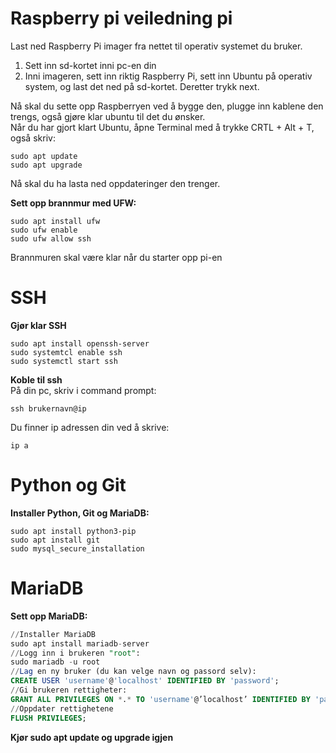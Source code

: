 # Raspberry pi veiledning pi

Last ned Raspberry Pi imager fra nettet til operativ systemet du bruker.

1. Sett inn sd-kortet inni pc-en din
2. Inni imageren, sett inn riktig Raspberry Pi, sett inn Ubuntu på operativ system, og last det ned på sd-kortet. Deretter trykk next.

Nå skal du sette opp Raspberryen ved å bygge den, plugge inn kablene den trengs, også gjøre klar ubuntu til det du ønsker.  
Når du har gjort klart Ubuntu, åpne Terminal med å trykke CRTL + Alt + T, også skriv:

``` console
sudo apt update
sudo apt upgrade
```
Nå skal du ha lasta ned oppdateringer den trenger.

**Sett opp brannmur med UFW:**

``` console
sudo apt install ufw
sudo ufw enable
sudo ufw allow ssh
```
Brannmuren skal være klar når du starter opp pi-en


# SSH
**Gjør klar SSH**
``` console
sudo apt install openssh-server
sudo systemtcl enable ssh
sudo systemctl start ssh
```
**Koble til ssh**  
På din pc, skriv i command prompt:
``` console
ssh brukernavn@ip 
```
Du finner ip adressen din ved å skrive: 
``` console
ip a
```


# Python og Git

**Installer Python, Git og MariaDB:**

``` console
sudo apt install python3-pip
sudo apt install git
sudo mysql_secure_installation
```

# MariaDB
**Sett opp MariaDB:**
``` sql
//Installer MariaDB
sudo apt install mariadb-server
//Logg inn i brukeren "root":
sudo mariadb -u root
//Lag en ny bruker (du kan velge navn og passord selv):
CREATE USER 'username'@'localhost' IDENTIFIED BY 'password';
//Gi brukeren rettigheter:
GRANT ALL PRIVILEGES ON *.* TO 'username'@’localhost’ IDENTIFIED BY 'password';
//Oppdater rettighetene
FLUSH PRIVILEGES;
```
**Kjør sudo apt update og upgrade igjen**